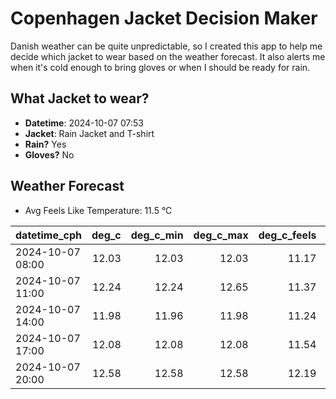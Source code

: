 
# Copenhagen Jacket Decision Maker

Danish weather can be quite unpredictable, so I created this app to help me decide which jacket to wear based on the weather forecast. 
It also alerts me when it's cold enough to bring gloves or when I should be ready for rain.

## What Jacket to wear?

- **Datetime**: 2024-10-07 07:53
- **Jacket**: Rain Jacket and T-shirt
- **Rain?** Yes
- **Gloves?** No

## Weather Forecast
- Avg Feels Like Temperature: 11.5 °C

| datetime_cph     |   deg_c |   deg_c_min |   deg_c_max |   deg_c_feels | weather   | wind   | rain   |
|:-----------------|--------:|------------:|------------:|--------------:|:----------|:-------|:-------|
| 2024-10-07 08:00 |   12.03 |       12.03 |       12.03 |         11.17 | Clouds    | High   | None   |
| 2024-10-07 11:00 |   12.24 |       12.24 |       12.65 |         11.37 | Clouds    | High   | None   |
| 2024-10-07 14:00 |   11.98 |       11.96 |       11.98 |         11.24 | Rain      | High   | Low    |
| 2024-10-07 17:00 |   12.08 |       12.08 |       12.08 |         11.54 | Rain      | Medium | Low    |
| 2024-10-07 20:00 |   12.58 |       12.58 |       12.58 |         12.19 | Rain      | Low    | Low    |
        